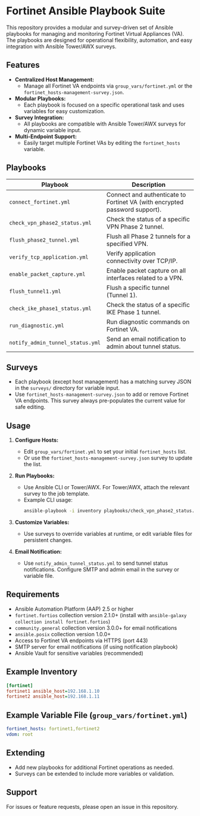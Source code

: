 # Fortinet Ansible Playbook Suite

This repository provides a modular and survey-driven set of Ansible playbooks for managing and monitoring Fortinet Virtual Appliances (VA). The playbooks are designed for operational flexibility, automation, and easy integration with Ansible Tower/AWX surveys.

## Features
- **Centralized Host Management:**
  - Manage all Fortinet VA endpoints via `group_vars/fortinet.yml` or the `fortinet_hosts-management-survey.json`.
- **Modular Playbooks:**
  - Each playbook is focused on a specific operational task and uses variables for easy customization.
- **Survey Integration:**
  - All playbooks are compatible with Ansible Tower/AWX surveys for dynamic variable input.
- **Multi-Endpoint Support:**
  - Easily target multiple Fortinet VAs by editing the `fortinet_hosts` variable.

## Playbooks

| Playbook | Description |
|----------|-------------|
| `connect_fortinet.yml` | Connect and authenticate to Fortinet VA (with encrypted password support). |
| `check_vpn_phase2_status.yml` | Check the status of a specific VPN Phase 2 tunnel. |
| `flush_phase2_tunnel.yml` | Flush all Phase 2 tunnels for a specified VPN. |
| `verify_tcp_application.yml` | Verify application connectivity over TCP/IP. |
| `enable_packet_capture.yml` | Enable packet capture on all interfaces related to a VPN. |
| `flush_tunnel1.yml` | Flush a specific tunnel (Tunnel 1). |
| `check_ike_phase1_status.yml` | Check the status of a specific IKE Phase 1 tunnel. |
| `run_diagnostic.yml` | Run diagnostic commands on Fortinet VA. |
| `notify_admin_tunnel_status.yml` | Send an email notification to admin about tunnel status. |

## Surveys
- Each playbook (except host management) has a matching survey JSON in the `surveys/` directory for variable input.
- Use `fortinet_hosts-management-survey.json` to add or remove Fortinet VA endpoints. This survey always pre-populates the current value for safe editing.

## Usage

1. **Configure Hosts:**
   - Edit `group_vars/fortinet.yml` to set your initial `fortinet_hosts` list.
   - Or use the `fortinet_hosts-management-survey.json` survey to update the list.

2. **Run Playbooks:**
   - Use Ansible CLI or Tower/AWX. For Tower/AWX, attach the relevant survey to the job template.
   - Example CLI usage:
     ```sh
     ansible-playbook -i inventory playbooks/check_vpn_phase2_status.yml -e @group_vars/fortinet.yml
     ```

3. **Customize Variables:**
   - Use surveys to override variables at runtime, or edit variable files for persistent changes.

4. **Email Notification:**
   - Use `notify_admin_tunnel_status.yml` to send tunnel status notifications. Configure SMTP and admin email in the survey or variable file.

## Requirements

- Ansible Automation Platform (AAP) 2.5 or higher
- `fortinet.fortios` collection version 2.1.0+ (install with `ansible-galaxy collection install fortinet.fortios`)
- `community.general` collection version 3.0.0+ for email notifications
- `ansible.posix` collection version 1.0.0+
- Access to Fortinet VA endpoints via HTTPS (port 443)
- SMTP server for email notifications (if using notification playbook)
- Ansible Vault for sensitive variables (recommended)

## Example Inventory
```ini
[fortinet]
fortinet1 ansible_host=192.168.1.10
fortinet2 ansible_host=192.168.1.11
```

## Example Variable File (`group_vars/fortinet.yml`)
```yaml
fortinet_hosts: fortinet1,fortinet2
vdom: root
```

## Extending
- Add new playbooks for additional Fortinet operations as needed.
- Surveys can be extended to include more variables or validation.

## Support
For issues or feature requests, please open an issue in this repository.
